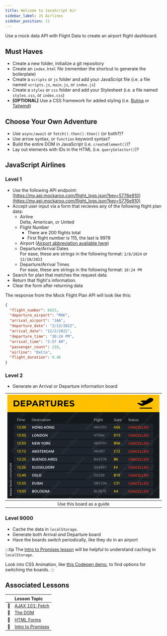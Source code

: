 ```yaml
---
title: Welcome to JavaScript Air
sidebar_label: JS Airlines
sidebar_position: 11
---
```

<!-- markdownlint-disable no-inline-html -->
Use a mock data API with Flight Data to create an airport flight dashboard.

## Must Haves

- Create a new folder, initialize a git repository
- Create an `index.html` file (remember the shortcut to generate the boilerplate)
- Create a `scripts` or `js` folder and add your JavaScript file (i.e. a file named `scripts.js`, `main.js`, or `index.js`)
- Create a `styles` or `css` folder and add your Stylesheet (i.e. a file named `styles.css`, or `index.css`)
- **[OPTIONAL]** Use a CSS framework for added styling (i.e. [Bulma](https://bulma.io/documentation/overview/start/) or [Tailwind](https://tailwindcss.com/docs/installation/play-cdn))

## Choose Your Own Adventure

- Use `async/await` or `fetch().then().then()` (or both?)?
- Use arrow syntax, or `function` keyword syntax?
- Build the entire DOM in JavaScript (i.e. `createElement()`)?
- Lay out elements with IDs in the HTML (i.e. `querySelector()`)?

## JavaScript Airlines

### Level 1

- Use the following API endpoint: [https://my.api.mockaroo.com/flight_logs.json?key=5776e910](https://my.api.mockaroo.com/flight_logs.json?key=5776e910)
- Accept user input via a form that recieves any of the following flight plan data:
  - Airline <br/>Delta, American, or United
  - Flight Number
    - There are 200 flights total
    - First flight number is 115, the last is 9978
  - Airport ([Airport abbreviation available here](https://www.leonardsguide.com/us-airport-codes.shtml))
  - Departure/Arrival Dates<br/>For ease, these are strings in the following format: `2/8/2024` or `12/10/2023`
  - Departure/Arrival Times<br/>For ease, these are strings in the following format: `10:24 PM`
- Search for plan that matches the request data.
- Return that flight's information.
- Clear the form after returning data

The response from the Mock Flight Plan API will look like this:

```json
{
  "flight_number": 8423,
  "departure_airport": "MUK",
  "arrival_airport": "JAA",
  "departure_date": "2/13/2022",
  "arrival_date": "12/2/2022",
  "departure_time": "10:24 PM",
  "arrival_time": "2:57 AM",
  "passenger_count": 218,
  "airline": "Delta",
  "flight_duration": 9.46
}
```

### Level 2

- Generate an Arrival or Departure information board

| ![Adobe Stock Image: Airport Information](./img/AdobeStock_Airport_Information_Board.jpg) |
|:--:|
| Use this board as a guide |

### Level 9000

- Cache the data in `localStorage`.
- Generate both Arrival _and_ Departure board
- Have the boards _switch_ periodically, like they do in an airport

:::tip
The [Intro to Promises lesson](/docs/lessons/building-interactive-uis/intro-to-promises/#how-do-you-write-a-function-that-returns-a-promise) will be helpful to understand caching in `localStorage`.

Look into CSS Animation, like [this Codepen demo](https://codepen.io/edeesims/pen/wvpYWW), to find options for switching the boards.
:::

## Associated Lessons

|        | Lesson Topic |
|--------|:------------------------|
| :memo: |[AJAX 101: Fetch](/docs/lessons/building-interactive-uis/ajax-101/#fetch-api)|
| :memo: |[The DOM](/docs/lessons/handling-user-input/dom/)|
| :memo: |[HTML Forms](/docs/lessons/front-end-foundations/html-forms/)|
| :memo: |[Intro to Promises](/docs/lessons/building-interactive-uis/intro-to-promises/)|
